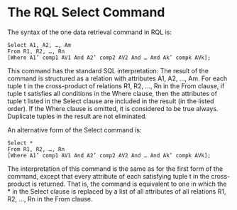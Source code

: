 # The RQL Select Command
The syntax of the one data retrieval command in RQL is:

    Select A1, A2, …, Am
    From R1, R2, …, Rn
    [Where A1’ comp1 AV1 And A2’ comp2 AV2 And … And Ak’ compk AVk];

This command has the standard SQL interpretation: The result of the command is structured as a relation with attributes A1, A2, …, Am. For each tuple t in the cross-product of relations R1, R2, …, Rn in the From clause, if tuple t satisfies all conditions in the Where clause, then the attributes of tuple t listed in the Select clause are included in the result (in the listed order). If the Where clause is omitted, it is considered to be true always. Duplicate tuples in the result are not eliminated.

An alternative form of the Select command is:

    Select *
    From R1, R2, …, Rn
    [Where A1’ comp1 AV1 And A2’ comp2 AV2 And … And Ak’ compk AVk];

The interpretation of this command is the same as for the first form of the command, except that every attribute of each satisfying tuple t in the cross-product is returned. That is, the command is equivalent to one in which the * in the Select clause is replaced by a list of all attributes of all relations R1, R2, …, Rn in the From clause.